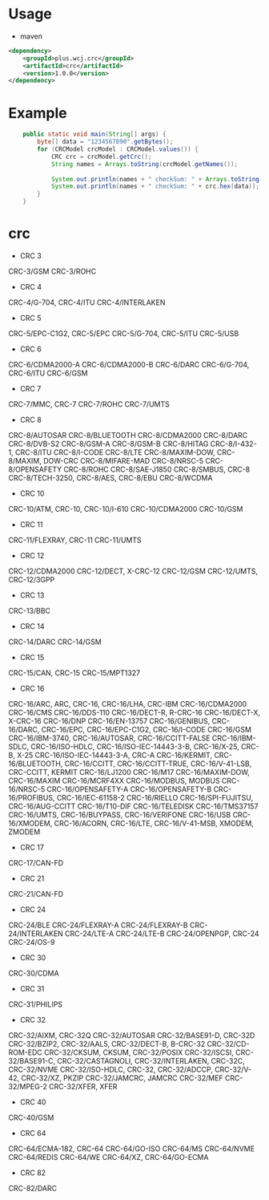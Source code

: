 
# Usage

- maven 
```xml
<dependency>
    <groupId>plus.wcj.crc</groupId>
    <artifactId>crc</artifactId>
    <version>1.0.0</version>
</dependency>
```


# Example

```java
    public static void main(String[] args) {
        byte[] data = "1234567890".getBytes();
        for (CRCModel crcModel : CRCModel.values()) {
            CRC crc = crcModel.getCrc();
            String names = Arrays.toString(crcModel.getNames());
    
            System.out.println(names + " checkSum: " + Arrays.toString(crc.array(data)));
            System.out.println(names + " checkSum: " + crc.hex(data));
        }
    }
```

# crc

- CRC 3

CRC-3/GSM
CRC-3/ROHC
- CRC 4

CRC-4/G-704, CRC-4/ITU
CRC-4/INTERLAKEN
- CRC 5

CRC-5/EPC-C1G2, CRC-5/EPC
CRC-5/G-704, CRC-5/ITU
CRC-5/USB
- CRC 6

CRC-6/CDMA2000-A
CRC-6/CDMA2000-B
CRC-6/DARC
CRC-6/G-704, CRC-6/ITU
CRC-6/GSM
- CRC 7

CRC-7/MMC, CRC-7
CRC-7/ROHC
CRC-7/UMTS
- CRC 8

CRC-8/AUTOSAR
CRC-8/BLUETOOTH
CRC-8/CDMA2000
CRC-8/DARC
CRC-8/DVB-S2
CRC-8/GSM-A
CRC-8/GSM-B
CRC-8/HITAG
CRC-8/I-432-1, CRC-8/ITU
CRC-8/I-CODE
CRC-8/LTE
CRC-8/MAXIM-DOW, CRC-8/MAXIM, DOW-CRC
CRC-8/MIFARE-MAD
CRC-8/NRSC-5
CRC-8/OPENSAFETY
CRC-8/ROHC
CRC-8/SAE-J1850
CRC-8/SMBUS, CRC-8
CRC-8/TECH-3250, CRC-8/AES, CRC-8/EBU
CRC-8/WCDMA
- CRC 10

CRC-10/ATM, CRC-10, CRC-10/I-610
CRC-10/CDMA2000
CRC-10/GSM
- CRC 11

CRC-11/FLEXRAY, CRC-11
CRC-11/UMTS
- CRC 12

CRC-12/CDMA2000
CRC-12/DECT, X-CRC-12
CRC-12/GSM
CRC-12/UMTS, CRC-12/3GPP
- CRC 13

CRC-13/BBC
- CRC 14

CRC-14/DARC
CRC-14/GSM
- CRC 15

CRC-15/CAN, CRC-15
CRC-15/MPT1327
- CRC 16

CRC-16/ARC, ARC, CRC-16, CRC-16/LHA, CRC-IBM
CRC-16/CDMA2000
CRC-16/CMS
CRC-16/DDS-110
CRC-16/DECT-R, R-CRC-16
CRC-16/DECT-X, X-CRC-16
CRC-16/DNP
CRC-16/EN-13757
CRC-16/GENIBUS, CRC-16/DARC, CRC-16/EPC, CRC-16/EPC-C1G2, CRC-16/I-CODE
CRC-16/GSM
CRC-16/IBM-3740, CRC-16/AUTOSAR, CRC-16/CCITT-FALSE
CRC-16/IBM-SDLC, CRC-16/ISO-HDLC, CRC-16/ISO-IEC-14443-3-B, CRC-16/X-25, CRC-B, X-25
CRC-16/ISO-IEC-14443-3-A, CRC-A
CRC-16/KERMIT, CRC-16/BLUETOOTH, CRC-16/CCITT, CRC-16/CCITT-TRUE, CRC-16/V-41-LSB, CRC-CCITT, KERMIT
CRC-16/LJ1200
CRC-16/M17
CRC-16/MAXIM-DOW, CRC-16/MAXIM
CRC-16/MCRF4XX
CRC-16/MODBUS, MODBUS
CRC-16/NRSC-5
CRC-16/OPENSAFETY-A
CRC-16/OPENSAFETY-B
CRC-16/PROFIBUS, CRC-16/IEC-61158-2
CRC-16/RIELLO
CRC-16/SPI-FUJITSU, CRC-16/AUG-CCITT
CRC-16/T10-DIF
CRC-16/TELEDISK
CRC-16/TMS37157
CRC-16/UMTS, CRC-16/BUYPASS, CRC-16/VERIFONE
CRC-16/USB
CRC-16/XMODEM, CRC-16/ACORN, CRC-16/LTE, CRC-16/V-41-MSB, XMODEM, ZMODEM
- CRC 17

CRC-17/CAN-FD
- CRC 21

CRC-21/CAN-FD
- CRC 24

CRC-24/BLE
CRC-24/FLEXRAY-A
CRC-24/FLEXRAY-B
CRC-24/INTERLAKEN
CRC-24/LTE-A
CRC-24/LTE-B
CRC-24/OPENPGP, CRC-24
CRC-24/OS-9
- CRC 30

CRC-30/CDMA
- CRC 31

CRC-31/PHILIPS
- CRC 32

CRC-32/AIXM, CRC-32Q
CRC-32/AUTOSAR
CRC-32/BASE91-D, CRC-32D
CRC-32/BZIP2, CRC-32/AAL5, CRC-32/DECT-B, B-CRC-32
CRC-32/CD-ROM-EDC
CRC-32/CKSUM, CKSUM, CRC-32/POSIX
CRC-32/ISCSI, CRC-32/BASE91-C, CRC-32/CASTAGNOLI, CRC-32/INTERLAKEN, CRC-32C, CRC-32/NVME
CRC-32/ISO-HDLC, CRC-32, CRC-32/ADCCP, CRC-32/V-42, CRC-32/XZ, PKZIP
CRC-32/JAMCRC, JAMCRC
CRC-32/MEF
CRC-32/MPEG-2
CRC-32/XFER, XFER
- CRC 40

CRC-40/GSM
- CRC 64

CRC-64/ECMA-182, CRC-64
CRC-64/GO-ISO
CRC-64/MS
CRC-64/NVME
CRC-64/REDIS
CRC-64/WE
CRC-64/XZ, CRC-64/GO-ECMA
- CRC 82

CRC-82/DARC
